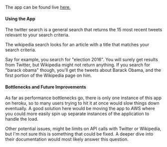 The app can be found live [here.](http://www.kabbagechallenge.herokuapp.com)

#### Using the App

The twitter search is a general search that returns the 15 most recent tweets relevant to
your search criteria.

The wikipedia search looks for an article with a title that matches your search criteria.

Say for example, you search for "election 2016". You will surely get results from Twitter,
but Wikipedia might not return anything. If you search for "barack obama" though, you'll get
the tweets about Barack Obama, and the first portion of the Wikipedia page on him.

#### Bottlenecks and Future Improvements

As far as performance bottlenecks go, there is only one instance of this app on heroku, so
to many users trying to hit it at once would slow things down eventually. A good solution
here would be moving the app to AWS where you could more easily spin up separate instances
of the application to handle the load.

Other potential issues, might be limits on API calls with Twitter or Wikipedia, but I'm not sure
this is something that could be fixed. A deeper dive into their documentation would most likely
answer this question.
